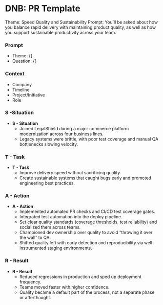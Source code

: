 # DNB: PR Template

Theme: Speed Quality and Sustainability
Prompt: You’ll be asked about how you balance rapid delivery with maintaining product quality, as well as how you support sustainable productivity across your team.

### Prompt

- Theme: {}
- Question: {}

### Context

- Company
- Timeline
- Project/Initiative
- Role

### S -Situation

- **S - Situation**
    - Joined LegalShield during a major commerce platform modernization across four business lines.
    - Legacy systems were brittle, with poor test coverage and manual QA bottlenecks slowing velocity.

### T - Task

- **T - Task**
    - Improve delivery speed without sacrificing quality.
    - Create sustainable systems that caught bugs early and promoted engineering best practices.

### A - Action

- **A - Action**
    - Implemented automated PR checks and CI/CD test coverage gates.
    - Integrated test automation into the deploy pipeline.
    - Set clear quality standards (coverage thresholds, test reliability) and socialized them across teams.
    - Championed dev ownership over quality to avoid “throwing it over the wall” to QA.
    - Shifted quality left with early detection and reproducibility via well-instrumented staging environments.

### R - Result

- **R - Result**
    - Reduced regressions in production and sped up deployment frequency.
    - Teams moved faster with higher confidence.
    - Quality became a default part of the process, not a separate phase or afterthought.